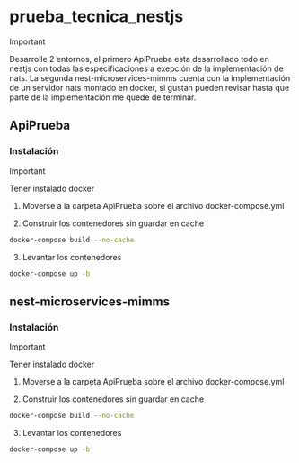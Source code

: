 # prueba_tecnica_nestjs

> [!IMPORTANT]
> Desarrolle 2 entornos, el primero ApiPrueba esta desarrollado todo en nestjs con todas las especificaciones a exepción de la implementación de nats.
> La segunda nest-microservices-mimms cuenta con la implementación de un servidor nats montado en docker, si gustan pueden revisar hasta que parte de la implementación me quede de terminar.

## ApiPrueba

### Instalación

> [!IMPORTANT]
> Tener instalado docker

1. Moverse a la carpeta ApiPrueba sobre el archivo docker-compose.yml

2. Construir los contenedores sin guardar en cache

```bash
docker-compose build --no-cache
```

3. Levantar los contenedores

```bash
docker-compose up -b
```

## nest-microservices-mimms

### Instalación

> [!IMPORTANT]
> Tener instalado docker

1. Moverse a la carpeta ApiPrueba sobre el archivo docker-compose.yml

2. Construir los contenedores sin guardar en cache

```bash
docker-compose build --no-cache
```

3. Levantar los contenedores

```bash
docker-compose up -b
```
